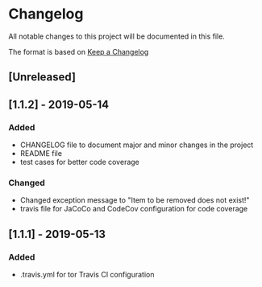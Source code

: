# Changelog
All notable changes to this project will be documented in this file.

The format is based on [Keep a Changelog](https://keepachangelog.com/en/1.0.0/)

## [Unreleased]

## [1.1.2] - 2019-05-14
### Added
- CHANGELOG file to document major and minor changes in the project
- README file
- test cases for better code coverage

### Changed
- Changed exception message to "Item to be removed does not exist!"
- travis file for JaCoCo and CodeCov configuration for code coverage

## [1.1.1] - 2019-05-13
### Added
- .travis.yml for tor Travis CI configuration
